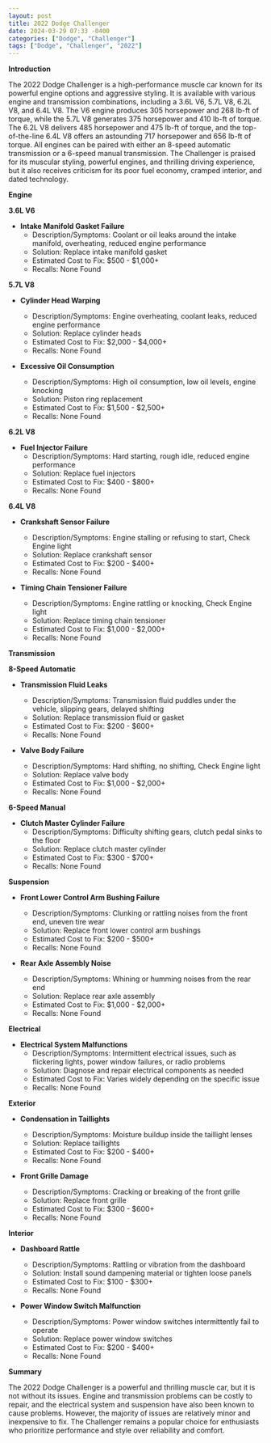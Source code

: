 ```yaml
---
layout: post
title: 2022 Dodge Challenger
date: 2024-03-29 07:33 -0400
categories: ["Dodge", "Challenger"]
tags: ["Dodge", "Challenger", "2022"]
---
```

**Introduction**

The 2022 Dodge Challenger is a high-performance muscle car known for its powerful engine options and aggressive styling. It is available with various engine and transmission combinations, including a 3.6L V6, 5.7L V8, 6.2L V8, and 6.4L V8. The V6 engine produces 305 horsepower and 268 lb-ft of torque, while the 5.7L V8 generates 375 horsepower and 410 lb-ft of torque. The 6.2L V8 delivers 485 horsepower and 475 lb-ft of torque, and the top-of-the-line 6.4L V8 offers an astounding 717 horsepower and 656 lb-ft of torque. All engines can be paired with either an 8-speed automatic transmission or a 6-speed manual transmission. The Challenger is praised for its muscular styling, powerful engines, and thrilling driving experience, but it also receives criticism for its poor fuel economy, cramped interior, and dated technology.

**Engine**

**3.6L V6**

* **Intake Manifold Gasket Failure**
    * Description/Symptoms: Coolant or oil leaks around the intake manifold, overheating, reduced engine performance
    * Solution: Replace intake manifold gasket
    * Estimated Cost to Fix: $500 - $1,000+
    * Recalls: None Found

**5.7L V8**

* **Cylinder Head Warping**
    * Description/Symptoms: Engine overheating, coolant leaks, reduced engine performance
    * Solution: Replace cylinder heads
    * Estimated Cost to Fix: $2,000 - $4,000+
    * Recalls: None Found

* **Excessive Oil Consumption**
    * Description/Symptoms: High oil consumption, low oil levels, engine knocking
    * Solution: Piston ring replacement
    * Estimated Cost to Fix: $1,500 - $2,500+
    * Recalls: None Found

**6.2L V8**

* **Fuel Injector Failure**
    * Description/Symptoms: Hard starting, rough idle, reduced engine performance
    * Solution: Replace fuel injectors
    * Estimated Cost to Fix: $400 - $800+
    * Recalls: None Found

**6.4L V8**

* **Crankshaft Sensor Failure**
    * Description/Symptoms: Engine stalling or refusing to start, Check Engine light
    * Solution: Replace crankshaft sensor
    * Estimated Cost to Fix: $200 - $400+
    * Recalls: None Found

* **Timing Chain Tensioner Failure**
    * Description/Symptoms: Engine rattling or knocking, Check Engine light
    * Solution: Replace timing chain tensioner
    * Estimated Cost to Fix: $1,000 - $2,000+
    * Recalls: None Found

**Transmission**

**8-Speed Automatic**

* **Transmission Fluid Leaks**
    * Description/Symptoms: Transmission fluid puddles under the vehicle, slipping gears, delayed shifting
    * Solution: Replace transmission fluid or gasket
    * Estimated Cost to Fix: $200 - $600+
    * Recalls: None Found

* **Valve Body Failure**
    * Description/Symptoms: Hard shifting, no shifting, Check Engine light
    * Solution: Replace valve body
    * Estimated Cost to Fix: $1,000 - $2,000+
    * Recalls: None Found

**6-Speed Manual**

* **Clutch Master Cylinder Failure**
    * Description/Symptoms: Difficulty shifting gears, clutch pedal sinks to the floor
    * Solution: Replace clutch master cylinder
    * Estimated Cost to Fix: $300 - $700+
    * Recalls: None Found

**Suspension**

* **Front Lower Control Arm Bushing Failure**
    * Description/Symptoms: Clunking or rattling noises from the front end, uneven tire wear
    * Solution: Replace front lower control arm bushings
    * Estimated Cost to Fix: $200 - $500+
    * Recalls: None Found

* **Rear Axle Assembly Noise**
    * Description/Symptoms: Whining or humming noises from the rear end
    * Solution: Replace rear axle assembly
    * Estimated Cost to Fix: $1,000 - $2,000+
    * Recalls: None Found

**Electrical**

* **Electrical System Malfunctions**
    * Description/Symptoms: Intermittent electrical issues, such as flickering lights, power window failures, or radio problems
    * Solution: Diagnose and repair electrical components as needed
    * Estimated Cost to Fix: Varies widely depending on the specific issue
    * Recalls: None Found

**Exterior**

* **Condensation in Taillights**
    * Description/Symptoms: Moisture buildup inside the taillight lenses
    * Solution: Replace taillights
    * Estimated Cost to Fix: $200 - $400+
    * Recalls: None Found

* **Front Grille Damage**
    * Description/Symptoms: Cracking or breaking of the front grille
    * Solution: Replace front grille
    * Estimated Cost to Fix: $300 - $600+
    * Recalls: None Found

**Interior**

* **Dashboard Rattle**
    * Description/Symptoms: Rattling or vibration from the dashboard
    * Solution: Install sound dampening material or tighten loose panels
    * Estimated Cost to Fix: $100 - $300+
    * Recalls: None Found

* **Power Window Switch Malfunction**
    * Description/Symptoms: Power window switches intermittently fail to operate
    * Solution: Replace power window switches
    * Estimated Cost to Fix: $200 - $400+
    * Recalls: None Found

**Summary**

The 2022 Dodge Challenger is a powerful and thrilling muscle car, but it is not without its issues. Engine and transmission problems can be costly to repair, and the electrical system and suspension have also been known to cause problems. However, the majority of issues are relatively minor and inexpensive to fix. The Challenger remains a popular choice for enthusiasts who prioritize performance and style over reliability and comfort.
